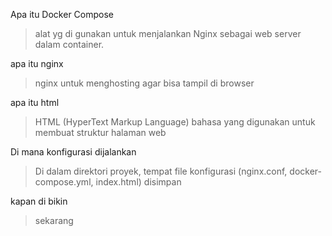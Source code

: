 Apa itu Docker Compose
> alat yg di gunakan untuk menjalankan Nginx sebagai web server dalam container.

apa itu nginx 
> nginx untuk menghosting agar bisa tampil di browser

apa itu html 
> HTML (HyperText Markup Language) bahasa yang digunakan untuk membuat struktur halaman web

Di mana konfigurasi  dijalankan
> Di dalam direktori proyek, tempat file konfigurasi (nginx.conf, docker-compose.yml, index.html) disimpan

kapan di bikin 
> sekarang

